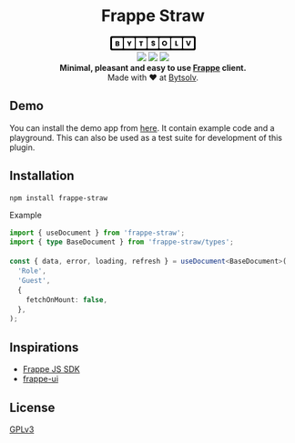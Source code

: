 <div align='center'>
  <h1>Frappe Straw</h1>
  <img src='https://raw.githubusercontent.com/ssiyad/frappe-straw/refs/heads/main/assets/bytsolv-logo.svg' width='150' />
  <div>
    <img src='https://img.shields.io/github/actions/workflow/status/ssiyad/frappe-straw/tests.yml' />
    <img src='https://img.shields.io/npm/dw/frappe-straw' />
    <img src='https://img.shields.io/npm/v/frappe-straw' />
  </div>
  <strong>
    Minimal, pleasant and easy to use
    <a href='https://frappe.io/framework' target='_blank'>Frappe</a>
    client.
  </strong>
  <div>Made with ❤️ at <a href='https://bytsolv.com/' target='_blank'>Bytsolv</a>.</div>
</div>

## Demo
You can install the demo app from
[here](https://github.com/ssiyad/frappe-straw-demo). It contain example code
and a playground. This can also be used as a test suite for development of this
plugin.

## Installation
```shell
npm install frappe-straw
```

Example
```typescript
import { useDocument } from 'frappe-straw';
import { type BaseDocument } from 'frappe-straw/types';

const { data, error, loading, refresh } = useDocument<BaseDocument>(
  'Role',
  'Guest',
  {
    fetchOnMount: false,
  },
);
```

## Inspirations
- [Frappe JS SDK](https://github.com/The-Commit-Company/frappe-js-sdk)
- [frappe-ui](https://ui.frappe.io/)

## License
[GPLv3](LICENSE)
